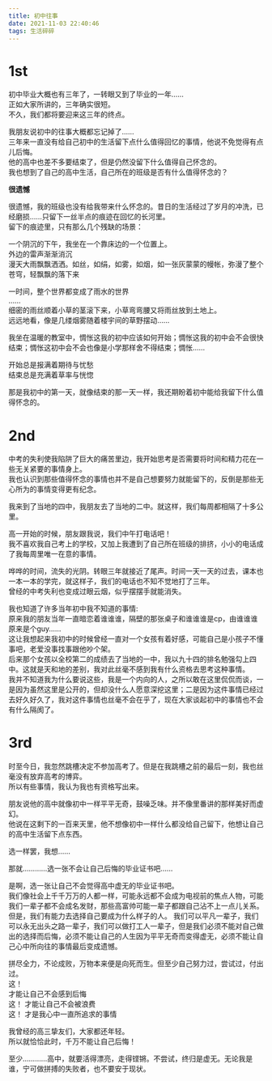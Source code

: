 ```yaml
---
title: 初中往事
date: 2021-11-03 22:40:46
tags: 生活碎碎
---
```

# 1st
初中毕业大概也有三年了，一转眼又到了毕业的一年……  
正如大家所讲的，三年确实很短。  
不久，我们都将要迎来这三年的终点。  

我朋友说初中的往事大概都忘记掉了……  
三年来一直没有给自己初中的生活留下点什么值得回忆的事情，他说不免觉得有点儿后悔。  
他的高中也差不多要结束了，但是仍然没留下什么值得自己怀念的。  
我也想到了自己的高中生活，自己所在的班级是否有什么值得怀念的？  

**很遗憾**

很遗憾，我的班级也没有给我带来什么怀念的。昔日的生活经过了岁月的冲洗，已经磨损……只留下一丝半点的痕迹在回忆的长河里。  
留下的痕迹里，只有那么几个残缺的场景：  

一个阴沉的下午，我坐在一个靠床边的一个位置上。  
外边的雷声渐渐消沉  
漫天大雨飘飘洒洒。如丝，如绢，如雾，如烟，如一张灰蒙蒙的幔帐，弥漫了整个苍穹，轻飘飘的落下来  

一时间，整个世界都变成了雨水的世界  
……  
细密的雨丝顺着小草的茎滚下来，小草弯弯腰又将雨丝放到土地上。  
远远地看，像是几缕烟雾随着楼宇间的草野摆动……  

我坐在温暖的教室中，惆怅这我的初中应该如何开始；惆怅这我的初中会不会很快结束；惆怅这初中会不会也像是小学那样舍不得结束；惆怅……  

开始总是报满着期待与忧愁  
结束总是充满着草率与恍惚  

那是我初中的第一天，就像结束的那一天一样，我还期盼着初中能给我留下什么值得怀念的。  

# 2nd
中考的失利使我陷阱了巨大的痛苦里边，我开始思考是否需要将时间和精力花在一些无关紧要的事情身上。  
我也认识到那些值得怀念的事情也并不是自己想要努力就能留下的，反倒是那些无心所为的事情变得更有纪念。  

我来到了当地的四中，我朋友去了当地的二中。就这样，我们每周都相隔了十多公里。  

高一开始的时候，朋友跟我说，我们中午打电话吧！  
我不喜欢我自己考上的学校，又加上我遭到了自己所在班级的排挤，小小的电话成了我每周里唯一在意的事情。  

哗哗的时间，流失的光阴。转眼三年就接近了尾声。时间一天一天的过去，课本也一本一本的学完，就这样子，我们的电话也不知不觉地打了三年。  
曾经的中考失利也变成过眼云烟，似乎摆摆手就能消失。  

我也知道了许多当年初中我不知道的事情:  
原来我的朋友当年一直暗恋着谁谁谁，隔壁的那张桌子和谁谁谁是cp，由谁谁谁原来是个guy……  
这让我想起来我初中的时候曾经一直对一个女孩有着好感，可能自己是小孩子不懂事吧，老爱没事找事跟他吵个架。  
后来那个女孩以全校第二的成绩去了当地的一中，我以九十四的排名勉强勾上四中。这就是天和地的差别，我对此丝毫不感到我有什么资格去思考这种事情。  
我并不知道我为什么要说这些，我是一个内向的人，之所以敢在这里侃侃而谈，一是因为虽然这里是公开的，但却没什么人愿意深挖这里；二是因为这件事情已经过去好久好久了，我对这件事情也丝毫不会在乎了，现在大家谈起初中的事情也不会有什么隔阂了。  

# 3rd
时至今日，我忽然跳槽决定不参加高考了。但是在我跳槽之前的最后一刻，我也丝毫没有放弃高考的博弈。  
所以有些事情，我认为我也有资格写出来。  

朋友说他的高中就像初中一样平平无奇，鼓噪乏味。并不像里番讲的那样美好而虚幻。  
他说在这剩下的一百来天里，他不想像初中一样什么都没给自己留下，他想让自己的高中生活留下点东西。  

选一样罢，我想……  

那就…………选一张不会让自己后悔的毕业证书吧……  

是啊，选一张让自己不会觉得高中虚无的毕业证书吧。  
我们像社会上千千万万的人都一样，可能永远都不会成为电视前的焦点人物，可能我们一辈子都不会成名发财，那些高富帅可能一辈子都跟自己沾不上一点儿关系。但是，我们有能力去选择自己要成为什么样子的人。
我们可以平凡一辈子，我们可以永无出头之路一辈子，我们可以做打工人一辈子，但是我们必须不能对自己做出的选择而后悔，必须不能让自己的人生因为平平无奇而变得虚无，必须不能让自己心中所向往的事情最后变成遗憾。  

拼尽全力，不论成败，万物本来便是向死而生。但至少自己努力过，尝试过，付出过。  
这！  
才能让自己不会感到后悔  
这！
才能让自己不会被浪费  
这！
才是我心中一直所追求的事情  

我曾经的高三挚友们，大家都还年轻。  
所以就恰恰此时，千万不能让自己后悔！  

至少…………高中，就要活得漂亮，走得铿锵。不尝试，终归是虚无。无论我是谁，宁可做拼搏的失败者，也不要安于现状。